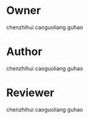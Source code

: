 # Owner
chenzhihui
caoguoliang
guhao

# Author
chenzhihui
caoguoliang
guhao

# Reviewer
chenzhihui
caoguoliang
guhao
